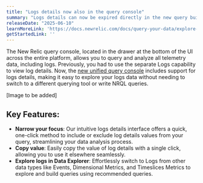 ```yaml
---
title: "Logs details now also in the query console"
summary: "Logs details can now be expired directly in the new query builder."
releaseDate: "2025-06-10"
learnMoreLink: 'https://docs.newrelic.com/docs/query-your-data/explore-query-data/get-started/introduction-querying-new-relic-data/#query-ui'
getStartedLink: ''
---
```


The New Relic query console, located in the drawer at the bottom of the UI across the entire platform, allows you to query and analyze all telemetry data, including logs. Previously, you had to use the separate Logs capability to view log details. Now, the [new unified query console](https://docs.newrelic.com/whats-new/2024/02/whats-new-02-21-new-query-experience/) includes support for logs details, making it easy to explore your logs data without needing to switch to a different querying tool or write NRQL queries.

[Image to be added]

## Key Features:

- **Narrow your focus**: Our intuitive logs details interface offers a quick, one-click method to include or exclude log details values from your query, streamlining your data analysis process.
- **Copy value**: Easily copy the value of log details with a single click, allowing you to use it elsewhere seamlessly.
- **Explore logs in Data Explorer**: Effortlessly switch to Logs from other data types like Events, Dimensional Metrics, and Timeslices Metrics to explore and build queries using recommended queries.
